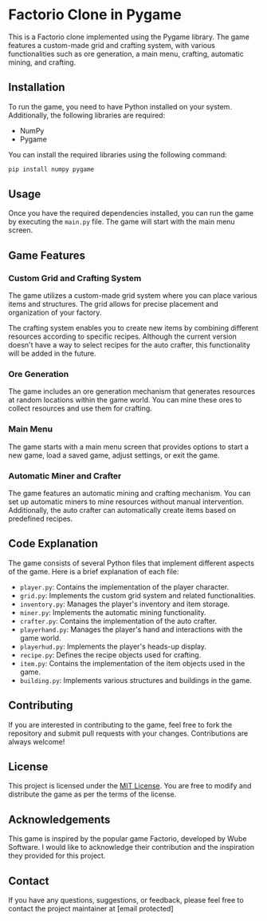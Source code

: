# Factorio Clone in Pygame

This is a Factorio clone implemented using the Pygame library. The game features a custom-made grid and crafting system, with various functionalities such as ore generation, a main menu, crafting, automatic mining, and crafting.

## Installation

To run the game, you need to have Python installed on your system. Additionally, the following libraries are required:

- NumPy
- Pygame

You can install the required libraries using the following command:

```bash
pip install numpy pygame
```

## Usage

Once you have the required dependencies installed, you can run the game by executing the `main.py` file. The game will start with the main menu screen.

## Game Features

### Custom Grid and Crafting System

The game utilizes a custom-made grid system where you can place various items and structures. The grid allows for precise placement and organization of your factory.

The crafting system enables you to create new items by combining different resources according to specific recipes. Although the current version doesn't have a way to select recipes for the auto crafter, this functionality will be added in the future.

### Ore Generation

The game includes an ore generation mechanism that generates resources at random locations within the game world. You can mine these ores to collect resources and use them for crafting.

### Main Menu

The game starts with a main menu screen that provides options to start a new game, load a saved game, adjust settings, or exit the game.

### Automatic Miner and Crafter

The game features an automatic mining and crafting mechanism. You can set up automatic miners to mine resources without manual intervention. Additionally, the auto crafter can automatically create items based on predefined recipes.

## Code Explanation

The game consists of several Python files that implement different aspects of the game. Here is a brief explanation of each file:

- `player.py`: Contains the implementation of the player character.
- `grid.py`: Implements the custom grid system and related functionalities.
- `inventory.py`: Manages the player's inventory and item storage.
- `miner.py`: Implements the automatic mining functionality.
- `crafter.py`: Contains the implementation of the auto crafter.
- `playerhand.py`: Manages the player's hand and interactions with the game world.
- `playerhud.py`: Implements the player's heads-up display.
- `recipe.py`: Defines the recipe objects used for crafting.
- `item.py`: Contains the implementation of the item objects used in the game.
- `building.py`: Implements various structures and buildings in the game.

## Contributing

If you are interested in contributing to the game, feel free to fork the repository and submit pull requests with your changes. Contributions are always welcome!

## License

This project is licensed under the [MIT License](https://opensource.org/licenses/MIT). You are free to modify and distribute the game as per the terms of the license.

## Acknowledgements

This game is inspired by the popular game Factorio, developed by Wube Software. I would like to acknowledge their contribution and the inspiration they provided for this project.

## Contact

If you have any questions, suggestions, or feedback, please feel free to contact the project maintainer at [email protected]
